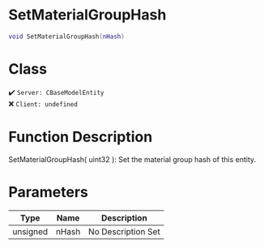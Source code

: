 # SetMaterialGroupHash
```lua
void SetMaterialGroupHash(nHash)
```
# Class
✔️ `Server: CBaseModelEntity`  
❌ `Client: undefined`  

# Function Description
SetMaterialGroupHash( uint32 ): Set the material group hash of this entity.
# Parameters
Type|Name|Description
--|--|--
unsigned|nHash|No Description Set
